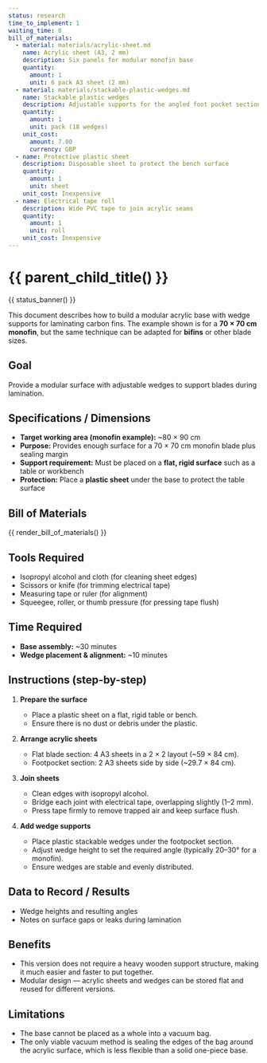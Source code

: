 ```yaml
---
status: research
time_to_implement: 1
waiting_time: 0
bill_of_materials:
  - material: materials/acrylic-sheet.md
    name: Acrylic sheet (A3, 2 mm)
    description: Six panels for modular monofin base
    quantity:
      amount: 1
      unit: 6 pack A3 sheet (2 mm)
  - material: materials/stackable-plastic-wedges.md
    name: Stackable plastic wedges
    description: Adjustable supports for the angled foot pocket section
    quantity:
      amount: 1
      unit: pack (18 wedges)
    unit_cost:
      amount: 7.00
      currency: GBP
  - name: Protective plastic sheet
    description: Disposable sheet to protect the bench surface
    quantity:
      amount: 1
      unit: sheet
    unit_cost: Inexpensive
  - name: Electrical tape roll
    description: Wide PVC tape to join acrylic seams
    quantity:
      amount: 1
      unit: roll
    unit_cost: Inexpensive
---
```

# {{ parent_child_title() }}
{{ status_banner() }}

This document describes how to build a modular acrylic base with wedge supports for laminating carbon fins.
The example shown is for a **70 × 70 cm monofin**, but the same technique can be adapted for **bifins** or other blade sizes.

## Goal
Provide a modular surface with adjustable wedges to support blades during lamination.

## Specifications / Dimensions
- **Target working area (monofin example):** ~80 × 90 cm  
- **Purpose:** Provides enough surface for a 70 × 70 cm monofin blade plus sealing margin  
- **Support requirement:** Must be placed on a **flat, rigid surface** such as a table or workbench  
- **Protection:** Place a **plastic sheet** under the base to protect the table surface  

## Bill of Materials

{{ render_bill_of_materials() }}

## Tools Required
- Isopropyl alcohol and cloth (for cleaning sheet edges)  
- Scissors or knife (for trimming electrical tape)  
- Measuring tape or ruler (for alignment)  
- Squeegee, roller, or thumb pressure (for pressing tape flush)  

## Time Required
- **Base assembly:** ~30 minutes  
- **Wedge placement & alignment:** ~10 minutes  

## Instructions (step-by-step)
1. **Prepare the surface**  
     - Place a plastic sheet on a flat, rigid table or bench.  
     - Ensure there is no dust or debris under the plastic.  

2. **Arrange acrylic sheets**  
     - Flat blade section: 4 A3 sheets in a 2 × 2 layout (~59 × 84 cm).  
     - Footpocket section: 2 A3 sheets side by side (~29.7 × 84 cm).  

3. **Join sheets**  
     - Clean edges with isopropyl alcohol.  
     - Bridge each joint with electrical tape, overlapping slightly (1–2 mm).  
     - Press tape firmly to remove trapped air and keep surface flush.  

4. **Add wedge supports**  
     - Place plastic stackable wedges under the footpocket section.  
     - Adjust wedge height to set the required angle (typically 20–30° for a monofin).
     - Ensure wedges are stable and evenly distributed.  

## Data to Record / Results
- Wedge heights and resulting angles
- Notes on surface gaps or leaks during lamination

## Benefits
- This version does not require a heavy wooden support structure, making it much easier and faster to put together.
- Modular design — acrylic sheets and wedges can be stored flat and reused for different versions.

## Limitations
- The base cannot be placed as a whole into a vacuum bag.
- The only viable vacuum method is sealing the edges of the bag around the acrylic surface, which is less flexible than a solid one-piece base.
